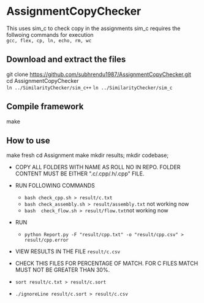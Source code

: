 # AssignmentCopyChecker
This uses sim_c to check copy in the assignments
sim_c requires the follwoing commands for execution</br >
`gcc, flex, cp, ln, echo, rm, wc`
## Download and extract the files
git clone https://github.com/subhrendu1987/AssignmentCopyChecker.git<br>
cd AssignmentCopyChecker<br>
`ln ../SimilarityChecker/sim_c++`
`ln ../SimilarityChecker/sim_c`
## Compile  framework
make

## How to use
make fresh
cd Assignment
make
mkdir results; mkdir codebase;

* COPY ALL FOLDERS WITH NAME AS ROLL NO IN REPO. FOLDER CONTENT MUST BE EITHER ".c/.cpp/.h/.cpp" FILE.

* RUN FOLLOWING COMMANDS <br>
	* `bash check_cpp.sh > result/c.txt`<br>
	* `bash check_assembly.sh > result/assembly.txt` not working now <br>
	* `bash  check_flow.sh > result/flow.txt`not working now <br>
	
* RUN <br>
	* `python Report.py -F "result/cpp.txt" -o "result/cpp.csv" > result/cpp.error`<br>
	
* VIEW RESULTS IN THE FILE `result/c.csv`

* CHECK THIS FILES FOR PERCENTAGE OF MATCH. FOR C FILES MATCH MUST NOT BE GREATER THAN 30%.

* `sort result/c.txt > result/c.sort`<br>
* `./ignoreLine result/c.sort > result/c.csv`<br>
	
